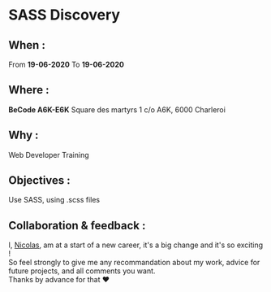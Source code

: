 # SASS Discovery  
  
  ## When : 
  From  **19-06-2020**
  To  **19-06-2020**

  ## Where : 
  **BeCode A6K-E6K** 
  Square des martyrs 
  1 c/o A6K, 6000 Charleroi

  ## Why :
  Web Developer Training
  
  ## Objectives :
  Use SASS, using .scss files
  
  ## Collaboration & feedback : 
  I, [Nicolas](https://github.com/nicode-be), am at a start of a new career, it's a big change and it's so exciting !  
  So feel strongly to give me any recommandation about my work, advice for future projects, and all comments you want.  
  Thanks by advance for that :heart:





